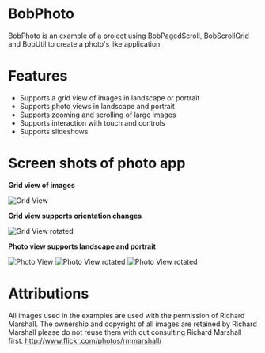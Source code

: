 # BobPhoto 

BobPhoto is an example of a project using BobPagedScroll, BobScrollGrid and BobUtil to create a photo's like application.

# Features

* Supports a grid view of images in landscape or portrait
* Supports photo views in landscape and portrait
* Supports zooming and scrolling of large images
* Supports interaction with touch and controls
* Supports slideshows

# Screen shots of photo app

__Grid view of images__

![Grid View](http://bobstuff.org/media/shots/shot1.png)

__Grid view supports orientation changes__

![Grid View rotated](http://bobstuff.org/media/shots/shot2.png)

__Photo view supports landscape and portrait__

![Photo View](http://bobstuff.org/media/shots/shot5.png)
![Photo View rotated](http://bobstuff.org/media/shots/shot3.png)
![Photo View rotated](http://bobstuff.org/media/shots/shot4.png)


# Attributions

All images used in the examples are used with the permission of Richard Marshall.  The ownership and copyright of all images are retained by Richard Marshall please do not reuse them with out consulting Richard Marshall first.
http://www.flickr.com/photos/rmmarshall/


